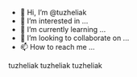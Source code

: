 - 👋 Hi, I’m @tuzheliak
- 👀 I’m interested in ...
- 🌱 I’m currently learning ...
- 💞️ I’m looking to collaborate on ...
- 📫 How to reach me ...

<!---
tuzheliak/tuzheliak is a ✨ special ✨ repository because its `README.md` (this file) appears on your GitHub profile.
You can click the Preview link to take a look at your changes.
--->
tuzheliak
tuzheliak
tuzheliak
